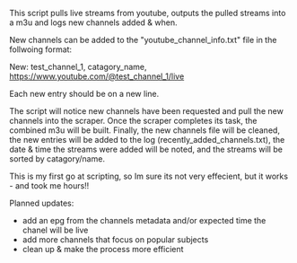 This script pulls live streams from youtube, outputs the pulled streams into a m3u and logs new channels added & when.

New channels can be added to the "youtube_channel_info.txt" file in the follwoing format:

New: test_channel_1, catagory_name, https://www.youtube.com/@test_channel_1/live

Each new entry should be on a new line. 

The script will notice new channels have been requested and pull the new channels into the scraper.
Once the scraper completes its task, the combined m3u will be built.
Finally, the new channels file will be cleaned, the new entries will be added to the log (recently_added_channels.txt), the date & time the streams were added will be noted, and the streams will be sorted by catagory/name.

This is my first go at scripting, so Im sure its not very effecient, but it works - and took me hours!!

Planned updates:
- add an epg from the channels metadata and/or expected time the chanel will be live
- add more channels that focus on popular subjects
- clean up & make the process more efficient


